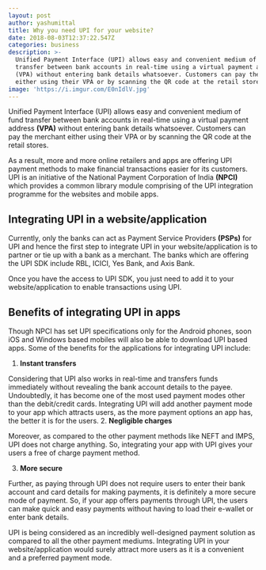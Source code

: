 ```yaml
---
layout: post
author: yashumittal
title: Why you need UPI for your website?
date: 2018-08-03T12:37:22.547Z
categories: business
description: >-
  Unified Payment Interface (UPI) allows easy and convenient medium of fund
  transfer between bank accounts in real-time using a virtual payment address
  (VPA) without entering bank details whatsoever. Customers can pay the merchant
  either using their VPA or by scanning the QR code at the retail stores.
image: 'https://i.imgur.com/E0nIdlV.jpg'
---
```

Unified Payment Interface (UPI) allows easy and convenient medium of fund transfer between bank accounts in real-time using a virtual payment address **(VPA)** without entering bank details whatsoever. Customers can pay the merchant either using their VPA or by scanning the QR code at the retail stores.

As a result, more and more online retailers and apps are offering UPI payment methods to make financial transactions easier for its customers. UPI is an initiative of the National Payment Corporation of India **(NPCI)** which provides a common library module comprising of the UPI integration programme for the websites and mobile apps.

## Integrating UPI in a website/application

Currently, only the banks can act as Payment Service Providers **(PSPs)** for UPI and hence the first step to integrate UPI in your website/application is to partner or tie up with a bank as a merchant. The banks which are offering the UPI SDK include RBL, ICICI, Yes Bank, and Axis Bank.

Once you have the access to UPI SDK, you just need to add it to your website/application to enable transactions using UPI.

## Benefits of integrating UPI in apps

Though NPCI has set UPI specifications only for the Android phones, soon iOS and Windows based mobiles will also be able to download UPI based apps. Some of the benefits for the applications for integrating UPI include:

1. **Instant transfers**

Considering that UPI also works in real-time and transfers funds immediately without revealing the bank account details to the payee. Undoubtedly, it has become one of the most used payment modes other than the debit/credit cards. Integrating UPI will add another payment mode to your app which attracts users, as the more payment options an app has, the better it is for the users.
2. **Negligible charges**

Moreover, as compared to the other payment methods like NEFT and IMPS, UPI does not charge anything. So, integrating your app with UPI gives your users a free of charge payment method.

3. **More secure**

Further, as paying through UPI does not require users to enter their bank account and card details for making payments, it is definitely a more secure mode of payment. So, if your app offers payments through UPI, the users can make quick and easy payments without having to load their e-wallet or enter bank details.

UPI is being considered as an incredibly well-designed payment solution as compared to all the other payment mediums. Integrating UPI in your website/application would surely attract more users as it is a convenient and a preferred payment mode.
